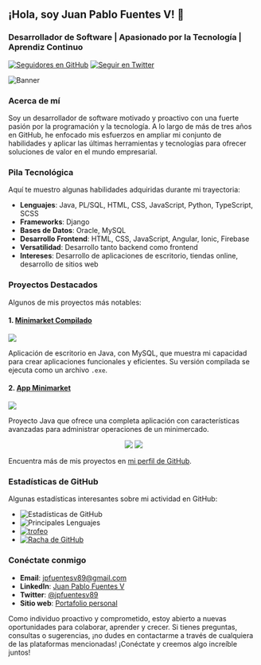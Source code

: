 ## ¡Hola, soy Juan Pablo Fuentes V! 👋

### Desarrollador de Software | Apasionado por la Tecnología | Aprendiz Continuo

[![Seguidores en GitHub](https://img.shields.io/github/followers/jpfuentesv89?label=Sígueme%20en%20GitHub&style=social)](https://github.com/jpfuentesv89)
[![Seguir en Twitter](https://img.shields.io/twitter/follow/jpfuentesv89?style=social)](https://twitter.com/jpfuentesv89)

![Banner](https://github.com/jpfuentesv89/jpfuentesv89/blob/main/banner.jpeg)

### Acerca de mí
Soy un desarrollador de software motivado y proactivo con una fuerte pasión por la programación y la tecnología. A lo largo de más de tres años en GitHub, he enfocado mis esfuerzos en ampliar mi conjunto de habilidades y aplicar las últimas herramientas y tecnologías para ofrecer soluciones de valor en el mundo empresarial.

### Pila Tecnológica
Aquí te muestro algunas habilidades adquiridas durante mi trayectoria:

- **Lenguajes**: Java, PL/SQL, HTML, CSS, JavaScript, Python, TypeScript, SCSS
- **Frameworks**: Django
- **Bases de Datos**: Oracle, MySQL
- **Desarrollo Frontend**: HTML, CSS, JavaScript, Angular, Ionic, Firebase
- **Versatilidad**: Desarrollo tanto backend como frontend
- **Intereses**: Desarrollo de aplicaciones de escritorio, tiendas online, desarrollo de sitios web

### Proyectos Destacados
Algunos de mis proyectos más notables:

#### 1. [Minimarket Compilado](https://github.com/jpfuentesv89/Minimarket_Compilado)
[![](https://img.shields.io/github/stars/jpfuentesv89/Minimarket_Compilado?style=social)](https://github.com/jpfuentesv89/Minimarket_Compilado)

Aplicación de escritorio en Java, con MySQL, que muestra mi capacidad para crear aplicaciones funcionales y eficientes. Su versión compilada se ejecuta como un archivo `.exe`.

#### 2. [App Minimarket](https://github.com/jpfuentesv89/App_Minimarket)
[![](https://img.shields.io/github/stars/jpfuentesv89/App_Minimarket?style=social)](https://github.com/jpfuentesv89/App_Minimarket)

Proyecto Java que ofrece una completa aplicación con características avanzadas para administrar operaciones de un minimercado.

<div align="center">
   <img src="https://github-readme-stats.vercel.app/api/pin/?username=jpfuentesv89&repo=App_Minimarket"/>
   <img src="https://github-readme-stats.vercel.app/api/pin/?username=jpfuentesv89&repo=Minimarket_Compilado"/>
</div>

Encuentra más de mis proyectos en [mi perfil de GitHub](https://github.com/jpfuentesv89?tab=repositories).

### Estadísticas de GitHub
Algunas estadísticas interesantes sobre mi actividad en GitHub:

- ![Estadísticas de GitHub](https://github-readme-stats.vercel.app/api?username=jpfuentesv89)
- ![Principales Lenguajes](https://github-readme-stats.vercel.app/api/top-langs/?username=jpfuentesv89)
- [![trofeo](https://github-profile-trophy.redirectme.net/?username=jpfuentesv89)](https://github.com/ryo-ma/github-profile-trophy)
- [![Racha de GitHub](https://github-readme-streak-stats.herokuapp.com/?user=jpfuentesv89)](https://git.io/streak-stats)

### Conéctate conmigo
- **Email**: [jpfuentesv89@gmail.com](mailto:jpfuentesv89@gmail.com)
- **LinkedIn**: [Juan Pablo Fuentes V](https://www.linkedin.com/in/juan-pablo-fuentes-v/)
- **Twitter**: [@jpfuentesv89](https://twitter.com/jpfuentesv89)
- **Sitio web**: [Portafolio personal](https://www.simpledev.com)

Como individuo proactivo y comprometido, estoy abierto a nuevas oportunidades para colaborar, aprender y crecer. Si tienes preguntas, consultas o sugerencias, ¡no dudes en contactarme a través de cualquiera de las plataformas mencionadas! ¡Conéctate y creemos algo increíble juntos!
